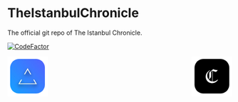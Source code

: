 # TheIstanbulChronicle

The official git repo of The Istanbul Chronicle.

[![CodeFactor](https://www.codefactor.io/repository/github/shape-ist/theistanbulchronicle/badge)](https://www.codefactor.io/repository/github/shape-ist/theistanbulchronicle)

<div style="display: flex; justify-content: space-between;">

<img src="https://raw.githubusercontent.com/shape-ist/TheIstanbulChronicle/main/static/assets/shape.png" width="90">
<img src="https://raw.githubusercontent.com/shape-ist/TheIstanbulChronicle/main/static/assets/theistanbulchronicle.png" width="90">

</div>

